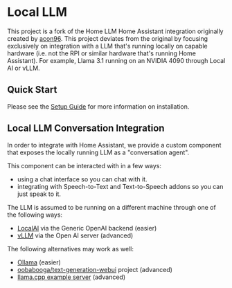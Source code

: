 # Local LLM
This project is a fork of the Home LLM Home Assistant integration originally created by [acon96](https://github.com/acon96/home-llm/tree/develop). This project deviates from the original by focusing exclusively on integration with a LLM that's running locally on capable hardware (i.e. not the RPI or similar hardware that's running Home Assistant). For example, Llama 3.1 running on an NVIDIA 4090 through Local AI or vLLM.

## Quick Start
Please see the [Setup Guide](./docs/Setup.md) for more information on installation.

## Local LLM Conversation Integration
In order to integrate with Home Assistant, we provide a custom component that exposes the locally running LLM as a "conversation agent".

This component can be interacted with in a few ways:  
- using a chat interface so you can chat with it.
- integrating with Speech-to-Text and Text-to-Speech addons so you can just speak to it.

The LLM is assumed to be running on a different machine through one of the following ways:
- [LocalAI](https://localai.io/) via the Generic OpenAI backend (easier)
- [vLLM](https://docs.vllm.ai/en/stable/getting_started/quickstart.html) via the Open AI server (advanced)

The following alternatives may work as well:
- [Ollama](https://ollama.com/) (easier)
- [oobabooga/text-generation-webui](https://github.com/oobabooga/text-generation-webui) project (advanced)
- [llama.cpp example server](https://github.com/ggerganov/llama.cpp/blob/master/examples/server/README.md) (advanced)
